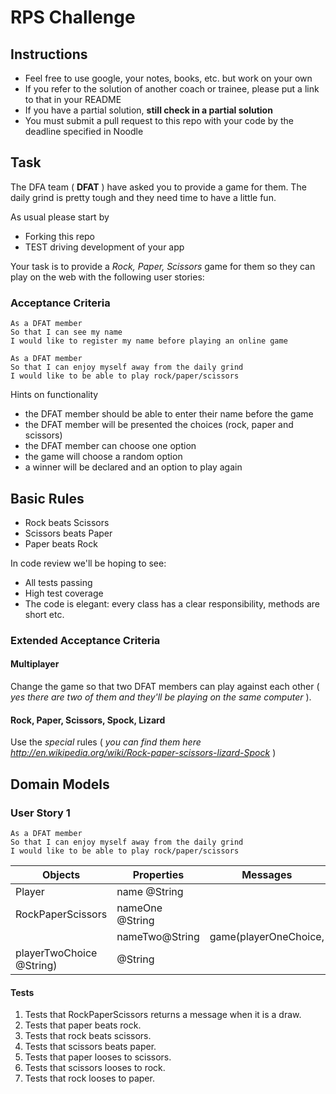 # RPS Challenge

Instructions
-------

* Feel free to use google, your notes, books, etc. but work on your own
* If you refer to the solution of another coach or trainee, please put a link to that in your README
* If you have a partial solution, **still check in a partial solution**
* You must submit a pull request to this repo with your code by the deadline specified in Noodle

Task
----

The DFA team ( **DFAT** ) have asked you to provide a game for them. The daily grind is pretty tough and they need time to have a little fun.

As usual please start by

* Forking this repo
* TEST driving development of your app

Your task is to provide a _Rock, Paper, Scissors_ game for them so they can play on the web with the following user stories:

### Acceptance Criteria
```
As a DFAT member
So that I can see my name
I would like to register my name before playing an online game

As a DFAT member
So that I can enjoy myself away from the daily grind
I would like to be able to play rock/paper/scissors
```

Hints on functionality

- the DFAT member should be able to enter their name before the game
- the DFAT member will be presented the choices (rock, paper and scissors)
- the DFAT member can choose one option
- the game will choose a random option
- a winner will be declared and an option to play again

## Basic Rules

- Rock beats Scissors
- Scissors beats Paper
- Paper beats Rock

In code review we'll be hoping to see:

* All tests passing
* High test coverage
* The code is elegant: every class has a clear responsibility, methods are short etc.

### Extended Acceptance Criteria

#### Multiplayer

Change the game so that two DFAT members can play against each other ( _yes there are two of them and they'll be playing on the same computer_ ).

#### Rock, Paper, Scissors, Spock, Lizard

Use the _special_ rules ( _you can find them here http://en.wikipedia.org/wiki/Rock-paper-scissors-lizard-Spock_ )

## Domain Models

### User Story 1

```
As a DFAT member
So that I can enjoy myself away from the daily grind
I would like to be able to play rock/paper/scissors
```

| Objects           | Properties      | Messages                     | Output                    |
| ----------------- | ----------------|------------------------------| --------------------------|
| Player            | name @String    |                              |                           |
| RockPaperScissors | nameOne @String |                              |                           |
|                   | nameTwo@String  | game(playerOneChoice, 
                                          playerTwoChoice @String)   | @String                   |


#### Tests
1. Tests that RockPaperScissors returns a message when it is a draw.
2. Tests that paper beats rock.
3. Tests that rock beats scissors.
4. Tests that scissors beats paper. 
5. Tests that paper looses to scissors. 
6. Tests that scissors looses to rock. 
7. Tests that rock looses to paper. 